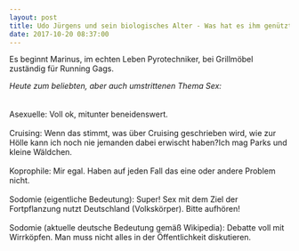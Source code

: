```yaml
---
layout: post
title: Udo Jürgens und sein biologisches Alter - Was hat es ihm genützt? Jetzt ist er tot.
date: 2017-10-20 08:37:00
---
```


Es beginnt Marinus, im echten Leben Pyrotechniker, bei Grillmöbel zuständig für Running Gags.<br>

*Heute zum beliebten, aber auch umstrittenen Thema Sex:* <br>
<br><br>
Asexuelle: Voll ok, mitunter beneidenswert.<br><br>
Cruising: Wenn das stimmt, was über Cruising geschrieben wird, wie zur Hölle kann ich noch nie jemanden dabei erwischt haben?Ich mag Parks und kleine Wäldchen.<br><br>
Koprophile: Mir egal. Haben auf jeden Fall das eine oder andere Problem nicht.<br><br>
Sodomie (eigentliche Bedeutung): Super! Sex mit dem Ziel der Fortpflanzung nutzt Deutschland (Volkskörper). Bitte aufhören!<br><br>
Sodomie (aktuelle deutsche Bedeutung gemäß Wikipedia): Debatte voll mit Wirrköpfen. Man muss nicht alles in der Öffentlichkeit diskutieren.<br><br>

